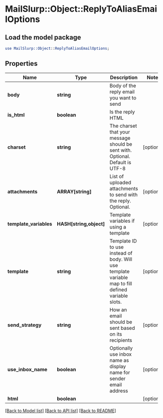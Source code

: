 # MailSlurp::Object::ReplyToAliasEmailOptions

## Load the model package
```perl
use MailSlurp::Object::ReplyToAliasEmailOptions;
```

## Properties
Name | Type | Description | Notes
------------ | ------------- | ------------- | -------------
**body** | **string** | Body of the reply email you want to send | 
**is_html** | **boolean** | Is the reply HTML | 
**charset** | **string** | The charset that your message should be sent with. Optional. Default is UTF-8 | [optional] 
**attachments** | **ARRAY[string]** | List of uploaded attachments to send with the reply. Optional. | [optional] 
**template_variables** | **HASH[string,object]** | Template variables if using a template | [optional] 
**template** | **string** | Template ID to use instead of body. Will use template variable map to fill defined variable slots. | [optional] 
**send_strategy** | **string** | How an email should be sent based on its recipients | [optional] 
**use_inbox_name** | **boolean** | Optionally use inbox name as display name for sender email address | [optional] 
**html** | **boolean** |  | [optional] 

[[Back to Model list]](../README#documentation-for-models) [[Back to API list]](../README#documentation-for-api-endpoints) [[Back to README]](../README)


